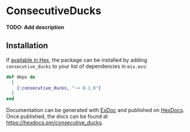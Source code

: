 # ConsecutiveDucks

**TODO: Add description**

## Installation

If [available in Hex](https://hex.pm/docs/publish), the package can be installed
by adding `consecutive_ducks` to your list of dependencies in `mix.exs`:

```elixir
def deps do
  [
    {:consecutive_ducks, "~> 0.1.0"}
  ]
end
```

Documentation can be generated with [ExDoc](https://github.com/elixir-lang/ex_doc)
and published on [HexDocs](https://hexdocs.pm). Once published, the docs can
be found at <https://hexdocs.pm/consecutive_ducks>.

